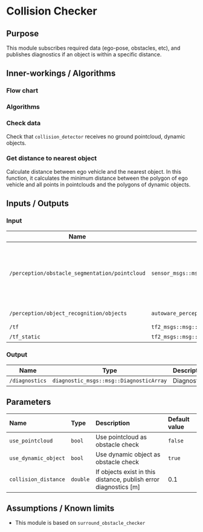 # Collision Checker

## Purpose

This module subscribes required data (ego-pose, obstacles, etc), and publishes diagnostics if an object is within a specific distance.

## Inner-workings / Algorithms

### Flow chart

### Algorithms

### Check data

Check that `collision_detector` receives no ground pointcloud, dynamic objects.

### Get distance to nearest object

Calculate distance between ego vehicle and the nearest object.
In this function, it calculates the minimum distance between the polygon of ego vehicle and all points in pointclouds and the polygons of dynamic objects.

## Inputs / Outputs

### Input

| Name                                           | Type                                              | Description                                                        |
| ---------------------------------------------- | ------------------------------------------------- | ------------------------------------------------------------------ |
| `/perception/obstacle_segmentation/pointcloud` | `sensor_msgs::msg::PointCloud2`                   | Pointcloud of obstacles which the ego-vehicle should stop or avoid |
| `/perception/object_recognition/objects`       | `autoware_perception_msgs::msg::PredictedObjects` | Dynamic objects                                                    |
| `/tf`                                          | `tf2_msgs::msg::TFMessage`                        | TF                                                                 |
| `/tf_static`                                   | `tf2_msgs::msg::TFMessage`                        | TF static                                                          |

### Output

| Name           | Type                                    | Description |
| -------------- | --------------------------------------- | ----------- |
| `/diagnostics` | `diagnostic_msgs::msg::DiagnosticArray` | Diagnostics |

## Parameters

| Name                 | Type     | Description                                                      | Default value |
| :------------------- | :------- | :--------------------------------------------------------------- | :------------ |
| `use_pointcloud`     | `bool`   | Use pointcloud as obstacle check                                 | `false`       |
| `use_dynamic_object` | `bool`   | Use dynamic object as obstacle check                             | `true`        |
| `collision_distance` | `double` | If objects exist in this distance, publish error diagnostics [m] | 0.1           |

## Assumptions / Known limits

- This module is based on `surround_obstacle_checker`
